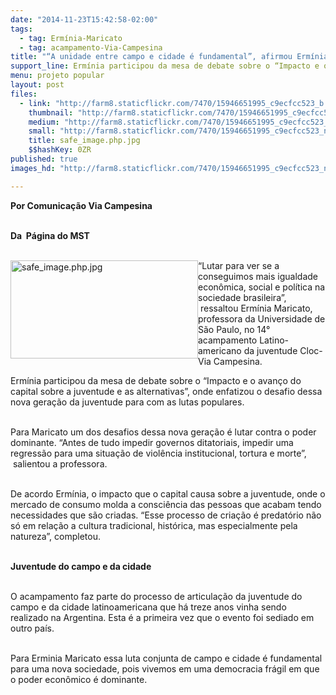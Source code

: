 ```yaml
---
date: "2014-11-23T15:42:58-02:00"
tags:
  - tag: Ermínia-Maricato
  - tag: acampamento-Via-Campesina
title: "“A unidade entre campo e cidade é fundamental”, afirmou Ermínia"
support_line: Ermínia participou da mesa de debate sobre o “Impacto e o avanço do capital sobre a juventude e as alternativas”.
menu: projeto popular
layout: post
files:
  - link: "http://farm8.staticflickr.com/7470/15946651995_c9ecfcc523_b.jpg"
    thumbnail: "http://farm8.staticflickr.com/7470/15946651995_c9ecfcc523_t.jpg"
    medium: "http://farm8.staticflickr.com/7470/15946651995_c9ecfcc523_z.jpg"
    small: "http://farm8.staticflickr.com/7470/15946651995_c9ecfcc523_n.jpg"
    title: safe_image.php.jpg
    $$hashKey: 0ZR
published: true
images_hd: "http://farm8.staticflickr.com/7470/15946651995_c9ecfcc523_n.jpg"

---
```

<p><strong>Por Comunica&ccedil;&atilde;o Via Campesina&nbsp;</strong><br />
&nbsp;</p>

<p><strong>Da&nbsp; P&aacute;gina do MST</strong></p>

<p><br />
<img alt="safe_image.php.jpg" height="157" src="http://farm8.staticflickr.com/7470/15946651995_c9ecfcc523_b.jpg" style="float:left" width="300" />&ldquo;Lutar para ver se a conseguimos mais igualdade econ&ocirc;mica, social e pol&iacute;tica na sociedade brasileira&rdquo;, &nbsp;ressaltou Erm&iacute;nia Maricato, professora da Universidade de S&atilde;o Paulo, no 14&deg; acampamento Latino-americano da juventude Cloc-Via Campesina.</p>

<p>Erm&iacute;nia participou da mesa de debate sobre o &ldquo;Impacto e o avan&ccedil;o do capital sobre a juventude e as alternativas&rdquo;, onde enfatizou o desafio dessa nova gera&ccedil;&atilde;o da juventude para com as lutas populares.<br />
&nbsp;</p>

<p>Para Maricato um dos desafios dessa nova gera&ccedil;&atilde;o &eacute; lutar contra o poder dominante. &ldquo;Antes de tudo impedir governos ditatoriais, impedir uma regress&atilde;o para uma situa&ccedil;&atilde;o de viol&ecirc;ncia institucional, tortura e morte&rdquo;, &nbsp;salientou a professora.<br />
&nbsp;</p>

<p>De acordo Erm&iacute;nia, o impacto que o capital causa sobre a juventude, onde o mercado de consumo molda a consci&ecirc;ncia das pessoas que acabam tendo necessidades que s&atilde;o criadas. &ldquo;Esse processo de cria&ccedil;&atilde;o &eacute; predat&oacute;rio n&atilde;o s&oacute; em rela&ccedil;&atilde;o a cultura tradicional, hist&oacute;rica, mas especialmente pela natureza&rdquo;, completou.<br />
&nbsp;</p>

<p><strong>Juventude do campo e da cidade</strong><br />
&nbsp;</p>

<p>O acampamento faz parte do processo de articula&ccedil;&atilde;o da juventude do campo e da cidade latinoamericana que h&aacute; treze anos vinha sendo realizado na Argentina. Esta &eacute; a primeira vez que o evento foi sediado em outro pa&iacute;s.<br />
&nbsp;</p>

<p>Para Erminia Maricato essa luta conjunta de campo e cidade &eacute; fundamental para uma nova sociedade, pois vivemos em uma democracia fr&aacute;gil em que o poder econ&ocirc;mico &eacute; dominante.</p>

<p>&nbsp;</p>

<p>&nbsp;</p>

<p>&nbsp;</p>

